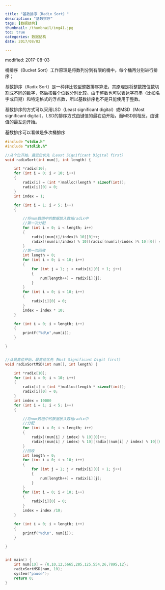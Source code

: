 ```yaml
---

title: "基数排序（Radix Sort）"
description: "基数排序"
tags: [数据结构]
thumbnail: /thumbnail/img41.jpg
toc: true
categories: 数据结构
date: 2017/08/02

---
```

modified: 2017-08-03

桶排序（Bucket Sort）工作原理是将数列分到有限的桶中，每个桶再分别进行排序；
<!--more-->
基数排序（Radix Sort）是一种非比较型整数排序算法，其原理是将整数按位数切割成不同的数字，然后按每个位数分别比较。由于整数也可以表达字符串（比如名字或日期）和特定格式的浮点数，所以基数排序也不是只能使用于整数。

基数排序的方式可以采用LSD（Least significant digital）或MSD（Most significant digital），LSD的排序方式由键值的最右边开始，而MSD则相反，由键值的最左边开始。

基数排序可以看做是多次桶排序



```c
#include "stdio.h"
#include "stdlib.h"

//从个位开始，最低位优先（Least Significant Digital first）
void radixSort(int num[], int length) {

	int *radix[10];
	for (int i = 0; i < 10; i++)
	{
		radix[i] = (int *)malloc(length * sizeof(int));
		radix[i][0] = 0;
	}
	int index = 1;

	for (int i = 1; i < 5; i++)
	{

		//将num数组中的数据放入数组radix中
		//第一次分配
		for (int i = 0; i < length; i++)
		{
			radix[(num[i]/index)% 10][0]++;
			radix[(num[i]/index) % 10][radix[(num[i]/index )% 10][0]] = num[i];
		}
		//第一次回收
		int length = 0;
		for (int i = 0; i < 10; i++)
		{
			for (int j = 1; j < radix[i][0] + 1; j++)
			{
				num[length++] = radix[i][j];
			}
		}
		for (int i = 0; i < 10; i++)
		{
			radix[i][0] = 0;
		}
		index = index * 10;
	}

	for (int i = 0; i < length; i++)
	{
		printf("%d\n",num[i]);
	}

}


//从最高位开始，最高位优先（Most Significant Digit first）
void radixSortMSD(int num[], int length) {

	int *radix[10];
	for (int i = 0; i < 10; i++)
	{
		radix[i] = (int *)malloc(length * sizeof(int));
		radix[i][0] = 0;
	}
	int index = 10000
	for (int i = 1; i < 5; i++)
	{

		//将num数组中的数据放入数组radix中
		//分配
		for (int i = 0; i < length; i++)
		{
			radix[(num[i] / index) % 10][0]++;
			radix[(num[i] / index) % 10][radix[(num[i] / index) % 10][0]] = num[i];
		}
		//回收
		int length = 0;
		for (int i = 0; i < 10; i++)
		{
			for (int j = 1; j < radix[i][0] + 1; j++)
			{
				num[length++] = radix[i][j];
			}
		}
		for (int i = 0; i < 10; i++)
		{
			radix[i][0] = 0;
		}
		index = index /10;
	}

	for (int i = 0; i < length; i++)
	{
		printf("%d\n", num[i]);
	}

}


int main() {
	int num[10] = {0,10,12,5665,285,125,554,26,7895,12};
	radixSortMSD(num, 10);
	system("pause");
	return 0;
}


```
